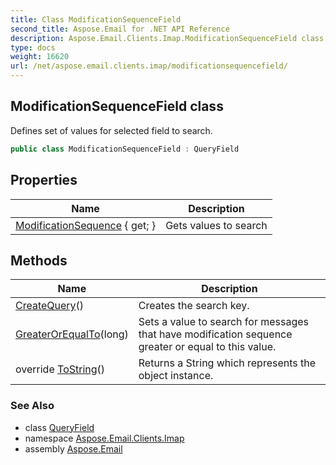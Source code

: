 ```yaml
---
title: Class ModificationSequenceField
second_title: Aspose.Email for .NET API Reference
description: Aspose.Email.Clients.Imap.ModificationSequenceField class. Defines set of values for selected field to search
type: docs
weight: 16620
url: /net/aspose.email.clients.imap/modificationsequencefield/
---
```

## ModificationSequenceField class

Defines set of values for selected field to search.

```csharp
public class ModificationSequenceField : QueryField
```

## Properties

| Name | Description |
| --- | --- |
| [ModificationSequence](../../aspose.email.clients.imap/modificationsequencefield/modificationsequence/) { get; } | Gets values to search |

## Methods

| Name | Description |
| --- | --- |
| [CreateQuery](../../aspose.email.clients.imap/modificationsequencefield/createquery/)() | Creates the search key. |
| [GreaterOrEqualTo](../../aspose.email.clients.imap/modificationsequencefield/greaterorequalto/)(long) | Sets a value to search for messages that have modification sequence greater or equal to this value. |
| override [ToString](../../aspose.email.clients.imap/modificationsequencefield/tostring/)() | Returns a String which represents the object instance. |

### See Also

* class [QueryField](../../aspose.email.tools.search/queryfield/)
* namespace [Aspose.Email.Clients.Imap](../../aspose.email.clients.imap/)
* assembly [Aspose.Email](../../)


